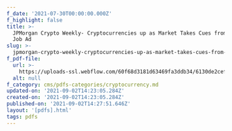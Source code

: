 ```yaml
---
f_date: '2021-07-30T00:00:00.000Z'
f_highlight: false
title: >-
  JPMorgan Crypto Weekly- Cryptocurrencies up as Market Takes Cues from Amazon's
  Job Ad
slug: >-
  jpmorgan-crypto-weekly-cryptocurrencies-up-as-market-takes-cues-from-amazons-job-ad
f_pdf-file:
  url: >-
    https://uploads-ssl.webflow.com/60f68d3181d63469fa3ddb34/6130de2cef358a0211d6f1fd_JPMorgan%20Crypto%20Weekly-%20Cryptocurrencies%20up%20as%20Market%20Takes%20Cues%20from%20Amazon%27s%20Job%20Ad.pdf
  alt: null
f_category: cms/pdfs-categories/cryptocurrency.md
updated-on: '2021-09-02T14:23:05.284Z'
created-on: '2021-09-02T14:23:05.284Z'
published-on: '2021-09-02T14:27:51.646Z'
layout: '[pdfs].html'
tags: pdfs
---
```



